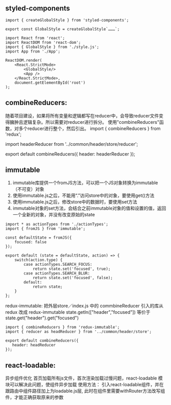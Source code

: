 ## styled-components
```
import { createGlobalStyle } from 'styled-components';

export const GlobalStyle = createGlobalStyle`………`;
```
```
import React from 'react';
import ReactDOM from 'react-dom';
import { GlobalStyle } from './style.js';
import App from './App';

ReactDOM.render(
    <React.StrictMode>
        <GlobalStyle/>
        <App />
    </React.StrictMode>,
    document.getElementById('root')
);
```

## combineReducers:
随着项目建设，如果将所有变量和逻辑都写在reducer中，会导致reducer文件变得臃肿且逻辑复杂。所以需要对reducer进行拆分。 使用"combineReducers"函数，对多个reducer进行整个，然后引出。 
import { combineReducers } from 'redux';

import headerReducer from '../common/header/store/reducer';

export default combineReducers({
    header: headerReducer
});


## immutable
1. immutable库提供一个fromJS方法，可以把一个JS对象转换为immutable（不可变）对象
2. 使用immutable.js之后，不能用“.”访问store中的对象，要使用get()方法
3. 使用immutable.js之后，修改store中的数据时，要使用set方法
4. immutable对象的set方法，会结合之前immutable对象的值和设置的值，返回一个全新的对象，并没有改变原始的state
```
import * as actionTypes from './actionTypes';
import { fromJS } from 'immutable';

const defaultState = fromJS({
    focused: false
});

export default (state = defaultState, action) => {
    switch(action.type) {
        case actionTypes.SEARCH_FOCUS:
            return state.set('focused', true);
        case actionTypes.SEARCH_BLUR:
            return state.set('focused', false);    
        default:
            return state;
    }
};
```
redux-immutable: 把外层store／index.js 中的 commbineReducer 引入的库从redux 改成 redux-immutable
state.getIn(["header","focused"]) 等价于 state.get("header").get("focused")
 ```
import { combineReducers } from 'redux-immutable';
import { reducer as headReducer } from '../common/header/store';

export default combineReducers({
    header: headReducer
});
```

## react-loadable:
异步组件优化 
首页加载所有js文件，首次渲染加载过慢问题，react-loadable 模块可以解决此问题，使组件异步加载 
使用方法： 引入react-loadable组件，并在跟路由中组件路径加上为loadable.js层, 此时在组件里需要withRouter方法改写组件，才能正确获取原来的参数
